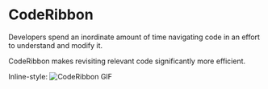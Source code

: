 # CodeRibbon #

Developers spend an inordinate amount of time navigating code in an effort to understand and modify it.

CodeRibbon makes revisiting relevant code significantly more efficient.

Inline-style: 
![CodeRibbon GIF](https://user-images.githubusercontent.com/5423266/52755293-763bae00-2fcb-11e9-8330-c8dcc5bd8c61.gif "CodeRibbon GIF")
